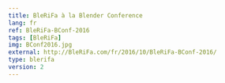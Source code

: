```yaml
---
title: BleRiFa à la Blender Conference
lang: fr
ref: BleRiFa-BConf-2016
tags: [BleRiFa]
img: BConf2016.jpg
external: http://BleRiFa.com/fr/2016/10/BleRiFa-BConf-2016/
type: blerifa
version: 2
---
```

